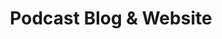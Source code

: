 ---
client: RVR
title: Podcast Blog & Website
startdate: 2007-02-01
enddate: 2007-04-01
website: 
status: retired
role: Website Developer
publish:
  draft: true
tags:
- Website
- User Experience
- Podcast
- Consultation
- Wordpress
- HTML
- CSS
- Flash
- Logo Design
- Graphic Design
- Architecture
thumbnail: 
assets: 
- filename:
  caption:
  type:
  width:
  height:
- filename:
  caption:
  type:
  width:
  height:
---